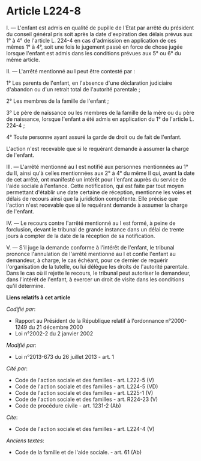 # Article L224-8

I. ― L'enfant est admis en qualité de pupille de l'Etat par arrêté du président du conseil général pris soit après la date
d'expiration des délais prévus aux 1° à 4° de l'article L. 224-4 en cas d'admission en application de ces mêmes 1° à 4°, soit
une fois le jugement passé en force de chose jugée lorsque l'enfant est admis dans les conditions prévues aux 5° ou 6° du
même article. 

II. ― L'arrêté mentionné au I peut être contesté par : 

1° Les parents de l'enfant, en l'absence d'une déclaration judiciaire d'abandon ou d'un retrait total de l'autorité
parentale ; 

2° Les membres de la famille de l'enfant ; 

3° Le père de naissance ou les membres de la famille de la mère ou du père de naissance, lorsque l'enfant a été admis en
application du 1° de l'article L. 224-4 ; 

4° Toute personne ayant assuré la garde de droit ou de fait de l'enfant. 

L'action n'est recevable que si le requérant demande à assumer la charge de l'enfant. 

III. ― L'arrêté mentionné au I est notifié aux personnes mentionnées au 1° du II, ainsi qu'à celles mentionnées aux 2° à 4°
du même II qui, avant la date de cet arrêté, ont manifesté un intérêt pour l'enfant auprès du service de l'aide sociale à
l'enfance. Cette notification, qui est faite par tout moyen permettant d'établir une date certaine de réception, mentionne
les voies et délais de recours ainsi que la juridiction compétente. Elle précise que l'action n'est recevable que si le
requérant demande à assumer la charge de l'enfant. 

IV. ― Le recours contre l'arrêté mentionné au I est formé, à peine de forclusion, devant le tribunal de grande instance dans
un délai de trente jours à compter de la date de la réception de sa notification. 

V. ― S'il juge la demande conforme à l'intérêt de l'enfant, le tribunal prononce l'annulation de l'arrêté mentionné au I et
confie l'enfant au demandeur, à charge, le cas échéant, pour ce dernier de requérir l'organisation de la tutelle, ou lui
délègue les droits de l'autorité parentale. Dans le cas où il rejette le recours, le tribunal peut autoriser le demandeur,
dans l'intérêt de l'enfant, à exercer un droit de visite dans les conditions qu'il détermine.

**Liens relatifs à cet article**

_Codifié par_:

  - Rapport au Président de la République relatif à l'ordonnance n°2000-1249 du 21 décembre 2000
  - Loi n°2002-2 du 2 janvier 2002

_Modifié par_:

  - Loi n°2013-673 du 26 juillet 2013 - art. 1

_Cité par_:

  - Code de l'action sociale et des familles - art. L222-5 (V)
  - Code de l'action sociale et des familles - art. L224-5 (VD)
  - Code de l'action sociale et des familles - art. L225-1 (V)
  - Code de l'action sociale et des familles - art. R224-23 (V)
  - Code de procédure civile - art. 1231-2 (Ab)

_Cite_:

  - Code de l'action sociale et des familles - art. L224-4 (V)

_Anciens textes_:

  - Code de la famille et de l'aide sociale. - art. 61 (Ab)
